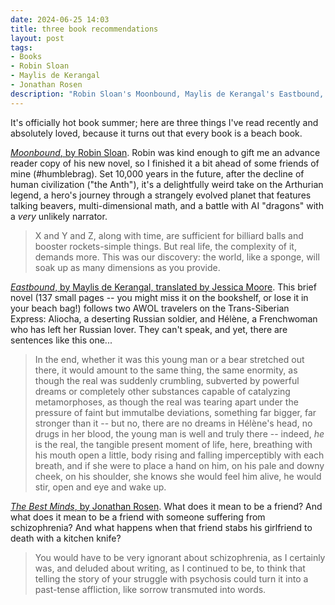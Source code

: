```yaml
---
date: 2024-06-25 14:03 
title: three book recommendations
layout: post
tags: 
- Books
- Robin Sloan
- Maylis de Kerangal
- Jonathan Rosen
description: "Robin Sloan's Moonbound, Maylis de Kerangal's Eastbound, Jonathan Rosen's The Best Minds"
---
```


It's officially hot book summer; here are three things I've read recently and absolutely loved, because it turns out that every book is a beach book.

[*Moonbound*, by Robin Sloan](https://www.amazon.com/Moonbound-Novel-Robin-Sloan/dp/0374610606). Robin was kind enough to gift me an advance reader copy of his new novel, so I finished it a bit ahead of some friends of mine (#humblebrag). Set 10,000 years in the future, after the decline of human civilization ("the Anth"), it's a delightfully weird take on the Arthurian legend, a hero's journey through a strangely evolved planet that features talking beavers, multi-dimensional math, and a battle with AI "dragons" with a *very* unlikely narrator. 

> X and Y and Z, along with time, are sufficient for billiard balls and booster rockets-simple things. But real life, the complexity of it, demands more. This was our discovery: the world, like a sponge, will soak up as many dimensions as you provide.

[*Eastbound*, by Maylis de Kerangal, translated by Jessica Moore](https://www.amazon.com/Eastbound-Maylis-Kerangal/dp/1953861504). This brief novel (137 small pages -- you might miss it on the bookshelf, or lose it in your beach bag!) follows two AWOL travelers on the Trans-Siberian Express: Aliocha, a deserting Russian soldier, and Hélène, a Frenchwoman who has left her Russian lover. They can't speak, and yet, there are sentences like this one...

> In the end, whether it was this young man or a bear stretched out there, it would amount to the same thing, the same enormity, as though the real was suddenly crumbling, subverted by powerful dreams or completely other substances capable of catalyzing metamorphoses, as though the real was tearing apart under the pressure of faint but immutalbe deviations, something far bigger, far stronger than it -- but no, there are no dreams in Hélène's head, no drugs in her blood, the young man is well and truly there -- indeed, *he* is the real, the tangible present moment of life, here, breathing with his mouth open a little, body rising and falling imperceptibly with each breath, and if she were to place a hand on him, on his pale and downy cheek, on his shoulder, she knows she would feel him alive, he would stir, open and eye and wake up.

[*The Best Minds*, by Jonathan Rosen](https://www.amazon.com/Best-Minds-Friendship-Madness-Intentions/dp/1594206570). What does it mean to be a friend? And what does it mean to be a friend with someone suffering from schizophrenia? And what happens when that friend stabs his girlfriend to death with a kitchen knife? 

> You would have to be very ignorant about schizophrenia, as I certainly was, and deluded about writing, as I continued to be, to think that telling the story of your struggle with psychosis could turn it into a past-tense affliction, like sorrow transmuted into words.
